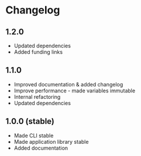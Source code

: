 # Changelog

## 1.2.0

* Updated dependencies
* Added funding links

## 1.1.0

* Improved documentation & added changelog
* Improve performance - made variables immutable
* Internal refactoring
* Updated dependencies

## 1.0.0 (stable)

* Made CLI stable
* Made application library stable
* Added documentation
